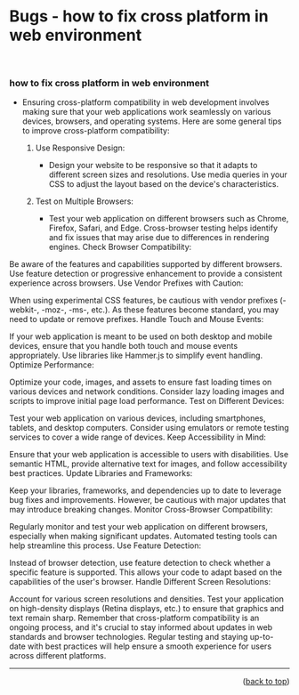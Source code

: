 <a name="topage"></a>

# Bugs - how to fix cross platform in web environment

<br/>

### how to fix cross platform in web environment

- Ensuring cross-platform compatibility in web development involves making sure that your web applications work seamlessly on various devices, browsers, and operating systems. Here are some general tips to improve cross-platform compatibility:

  1. Use Responsive Design:
       - Design your website to be responsive so that it adapts to different screen sizes and resolutions. Use media queries in your CSS to adjust the layout based on the device's characteristics.
  
  2. Test on Multiple Browsers:
      - Test your web application on different browsers such as Chrome, Firefox, Safari, and Edge. Cross-browser testing helps identify and fix issues that may arise due to differences in rendering engines.
Check Browser Compatibility:

Be aware of the features and capabilities supported by different browsers. Use feature detection or progressive enhancement to provide a consistent experience across browsers.
Use Vendor Prefixes with Caution:

When using experimental CSS features, be cautious with vendor prefixes (-webkit-, -moz-, -ms-, etc.). As these features become standard, you may need to update or remove prefixes.
Handle Touch and Mouse Events:

If your web application is meant to be used on both desktop and mobile devices, ensure that you handle both touch and mouse events appropriately. Use libraries like Hammer.js to simplify event handling.
Optimize Performance:

Optimize your code, images, and assets to ensure fast loading times on various devices and network conditions. Consider lazy loading images and scripts to improve initial page load performance.
Test on Different Devices:

Test your web application on various devices, including smartphones, tablets, and desktop computers. Consider using emulators or remote testing services to cover a wide range of devices.
Keep Accessibility in Mind:

Ensure that your web application is accessible to users with disabilities. Use semantic HTML, provide alternative text for images, and follow accessibility best practices.
Update Libraries and Frameworks:

Keep your libraries, frameworks, and dependencies up to date to leverage bug fixes and improvements. However, be cautious with major updates that may introduce breaking changes.
Monitor Cross-Browser Compatibility:

Regularly monitor and test your web application on different browsers, especially when making significant updates. Automated testing tools can help streamline this process.
Use Feature Detection:

Instead of browser detection, use feature detection to check whether a specific feature is supported. This allows your code to adapt based on the capabilities of the user's browser.
Handle Different Screen Resolutions:

Account for various screen resolutions and densities. Test your application on high-density displays (Retina displays, etc.) to ensure that graphics and text remain sharp.
Remember that cross-platform compatibility is an ongoing process, and it's crucial to stay informed about updates in web standards and browser technologies. Regular testing and staying up-to-date with best practices will help ensure a smooth experience for users across different platforms.

---

<p align="right">(<a href="#topage">back to top</a>)</p>
<br/>
<br/>
